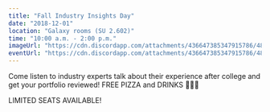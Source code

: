 ```yaml
---
title: "Fall Industry Insights Day"
date: "2018-12-01"
location: "Galaxy rooms (SU 2.602)"
time: "10:00 a.m. - 2:00 p.m."
imageUrl: "https://cdn.discordapp.com/attachments/436647385347915786/484122971317862445/placeholder.jpg"
eventUrl: "https://cdn.discordapp.com/attachments/436647385347915786/484122971317862445/placeholder.jpg"
---
```

Come listen to industry experts talk about their experience after college and get your portfolio reviewed!
FREE PIZZA and DRINKS 🍕🍕🍕

LIMITED SEATS AVAILABLE!